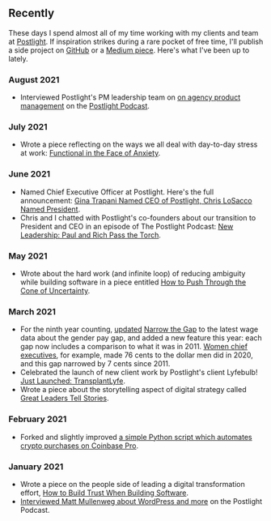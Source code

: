 ## Recently

These days I spend almost all of my time working with my clients and team at [Postlight](https://postlight.com). If inspiration strikes during a rare pocket of free time, I'll publish a side project on [GitHub](https://github.com/ginatrapani) or a [Medium piece](https://ginatrapani.medium.com/). Here's what I've been up to lately.

### August 2021

- Interviewed Postlight's PM leadership team on [on agency product management](https://postlight.com/podcast/relationship-first-software-second-on-agency-product-management) on the [Postlight Podcast](https://postlight.com/podcast).

### July 2021

- Wrote a piece reflecting on the ways we all deal with day-to-day stress at work: [Functional in the Face of Anxiety](https://postlight.com/insights/functional-in-the-face-of-anxiety).

### June 2021

- Named Chief Executive Officer at Postlight. Here's the full announcement: [Gina Trapani Named CEO of Postlight, Chris LoSacco Named President](https://postlight.com/insights/gina-trapani-named-ceo-of-postlight-chris-losacco-named-president).
- Chris and I chatted with Postlight's co-founders about our transition to President and CEO in an episode of The Postlight Podcast: [New Leadership: Paul and Rich Pass the Torch](https://postlight.com/podcast/new-leadership-paul-and-rich-pass-the-torch).

### May 2021

- Wrote about the hard work (and infinite loop) of reducing ambiguity while building software in a piece entitled [How to Push Through the Cone of Uncertainty](https://postlight.com/insights/how-to-push-through-the-cone-of-uncertainty).

### March 2021

- For the ninth year counting, [updated](https://twitter.com/ginatrapani/status/1376341828790841349) [Narrow the Gap](https://narrowthegap.co) to the latest wage data about the gender pay gap, and added a new feature this year: each gap now includes a comparison to what it was in 2011. [Women chief executives](https://narrowthegap.co/gap/chief-executives), for example, made 76 cents to the dollar men did in 2020, and this gap narrowed by 7 cents since 2011.
- Celebrated the launch of new client work by Postlight's client Lyfebulb! [Just Launched: TransplantLyfe](https://postlight.com/insights/just-launched-transplantlyfe-by-lyfebulb).
- Wrote a piece about the storytelling aspect of digital strategy called [Great Leaders Tell Stories](https://postlight.com/insights/great-leaders-tell-stories).

### February 2021

- Forked and slightly improved [a simple Python script which automates crypto purchases on Coinbase Pro](https://github.com/ginatrapani/automated_dollar_cost_averaging_with_coinbasepro).

### January 2021

- Wrote a piece on the people side of leading a digital transformation effort, [How to Build Trust When Building Software](https://postlight.com/insights/how-to-win-friends-in-your-digital-transformation).
- [Interviewed Matt Mullenweg about WordPress and more](https://postlight.com/podcast/wordpress-and-beyond-with-matthew-mullenweg) on the Postlight Podcast.
